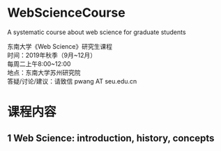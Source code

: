 # WebScienceCourse
A systematic course about web science for graduate students

东南大学《Web Science》研究生课程  
时间：2019年秋季（9月\~12月）  
每周二上午8:00\~12:00  
地点：东南大学苏州研究院  
答疑/讨论/建议：请致信 pwang AT seu.edu.cn


# 课程内容

## 1 Web Science: introduction, history, concepts  
